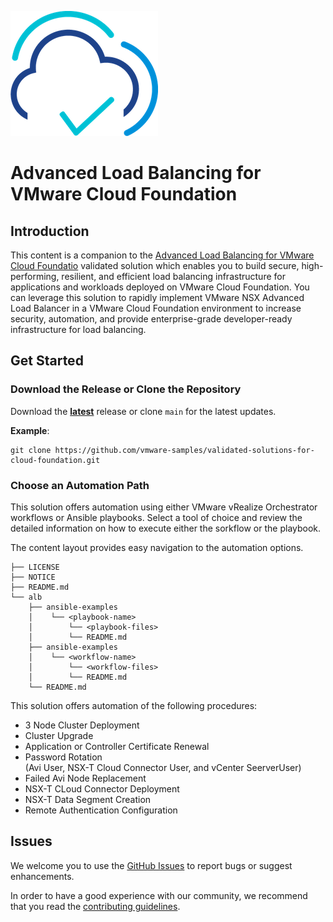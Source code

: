 ![vvs](../icon.png)

# Advanced Load Balancing for VMware Cloud Foundation

## Introduction

This content is a companion to the [Advanced Load Balancing for VMware Cloud Foundatio](https://core.vmware.com/private-cloud-automation-vmware-cloud-foundation) validated solution which enables you to build secure, high-performing, resilient, and efficient load balancing infrastructure for applications and workloads deployed on VMware Cloud Foundation. You  can leverage this solution to rapidly implement VMware NSX Advanced Load Balancer in a VMware Cloud Foundation environment to increase security, automation, and provide enterprise-grade developer-ready infrastructure for load balancing.

## Get Started

### Download the Release or Clone the Repository

Download the [**latest**](https://github.com/vmware-samples/validated-solutions-for-cloud-foundation/releases/latest) release or clone `main` for the latest updates.

**Example**:

```
git clone https://github.com/vmware-samples/validated-solutions-for-cloud-foundation.git
```

### Choose an Automation Path

This solution offers automation using either VMware vRealize Orchestrator workflows or Ansible playbooks. Select a tool of choice and review the detailed information on how to execute either the sorkflow or the playbook.

The content layout provides easy navigation to the automation options.

```
├── LICENSE
├── NOTICE
├── README.md
└── alb
    ├── ansible-examples
    │    └── <playbook-name>
    │        └── <playbook-files>
    │        └── README.md
    ├── ansible-examples
    │    └── <workflow-name>
    │        └── <workflow-files>
    │        └── README.md
    └── README.md
```

This solution offers automation of the following procedures:

- 3 Node Cluster Deployment
- Cluster Upgrade
- Application or Controller Certificate Renewal
- Password Rotation  
  (Avi User, NSX-T Cloud Connector User, and vCenter SeerverUser)
- Failed Avi Node Replacement
- NSX-T CLoud Connector Deployment
- NSX-T Data Segment Creation
- Remote Authentication Configuration

## Issues

We welcome you to use the [GitHub Issues](https://github.com/vmware-samples/validated-solutions-for-cloud-foundation/issues) to report bugs or suggest enhancements.

In order to have a good experience with our community, we recommend that you read the [contributing guidelines](../CONTRIBUTING.md).

